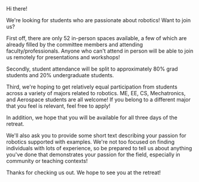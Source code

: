 Hi there!

We're looking for students who are passionate about robotics! Want to join us?

First off, there are only 52 in-person spaces available, a few of which are already filled by the committee members and attending faculty/professionals. Anyone who can't attend in person will be able to join us remotely for presentations and workshops!

Secondly, student attendance will be split to approximately 80% grad students and 20% undergraduate students. 

Third, we're hoping to get relatively equal participation from students across a variety of majors related to robotics. ME, EE, CS, Mechatronics, and Aerospace students are all welcome! If you belong to a different major that you feel is relevant, feel free to apply!

In addition, we hope that you will be available for all three days of the retreat.

We'll also ask you to provide some short text describing your passion for robotics supported with examples. We're not too focused on finding individuals with lots of experience, so be prepared to tell us about anything you've done that demonstrates your passion for the field, especially in community or teaching contexts!

Thanks for checking us out. We hope to see you at the retreat!
